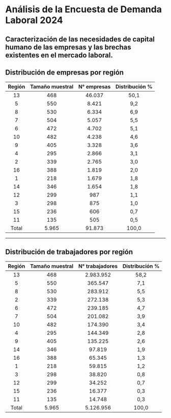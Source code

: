 # Análisis de la Encuesta de Demanda Laboral 2024
Caracterización de las necesidades de capital humano de las empresas y las brechas existentes en el mercado laboral.
---
## Distribución de empresas por región

| Región | Tamaño muestral | N° empresas | Distribución % |
|:------:|:---------------:|:-----------:|:--------------:|
|   13   |       468       |   46.037    |      50,1      |
|   5    |       550       |    8.421    |      9,2       |
|   8    |       530       |    6.334    |      6,9       |
|   7    |       504       |    5.057    |      5,5       |
|   6    |       472       |    4.702    |      5,1       |
|   10   |       482       |    4.238    |      4,6       |
|   9    |       405       |    3.328    |      3,6       |
|   4    |       295       |    2.866    |      3,1       |
|   2    |       339       |    2.765    |      3,0       |
|   16   |       388       |    1.819    |      2,0       |
|   1    |       218       |    1.679    |      1,8       |
|   14   |       346       |    1.654    |      1,8       |
|   12   |       299       |     987     |      1,1       |
|   3    |       298       |     875     |      1,0       |
|   15   |       236       |     606     |      0,7       |
|   11   |       135       |     505     |      0,5       |
| Total  |      5.965      |   91.873    |     100,0      |

---

## Distribución de trabajadores por región

| Región | Tamaño muestral | N° trabajadores | Distribución % |
|:------:|:---------------:|:---------------:|:--------------:|
|   13   |       468       |    2.983.952    |      58,2      |
|   5    |       550       |     365.547     |      7,1       |
|   8    |       530       |     283.912     |      5,5       |
|   2    |       339       |     272.138     |      5,3       |
|   6    |       472       |     239.185     |      4,7       |
|   7    |       504       |     201.082     |      3,9       |
|   10   |       482       |     174.390     |      3,4       |
|   4    |       295       |     144.349     |      2,8       |
|   9    |       405       |     135.225     |      2,6       |
|   14   |       346       |     97.819      |      1,9       |
|   16   |       388       |     65.345      |      1,3       |
|   1    |       218       |     59.815      |      1,2       |
|   3    |       298       |     38.820      |      0,8       |
|   12   |       299       |     34.252      |      0,7       |
|   15   |       236       |     16.377      |      0,3       |
|   11   |       135       |     14.748      |      0,3       |
| Total  |      5.965      |    5.126.956    |     100,0      |


